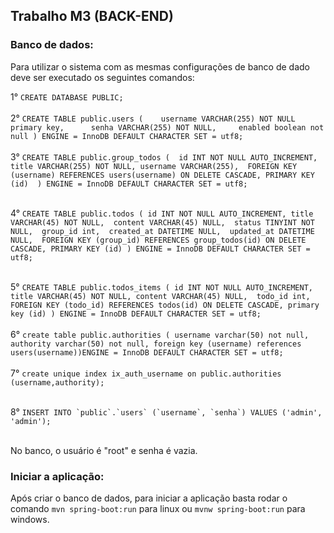 ## Trabalho M3 (BACK-END)

### Banco de dados: 

Para utilizar o sistema com as mesmas configurações de banco de dado deve ser executado os seguintes comandos: <br/> 

1° ```CREATE DATABASE PUBLIC; ```<br/><br/>
2° ```CREATE TABLE public.users (	
	username VARCHAR(255) NOT NULL primary key, 	
	senha VARCHAR(255) NOT NULL, 	
	enabled boolean not null
) ENGINE = InnoDB DEFAULT CHARACTER SET = utf8;```<br/><br/>
3° ```CREATE TABLE public.group_todos ( 
    id INT NOT NULL AUTO_INCREMENT, title VARCHAR(255) NOT NULL,
    username VARCHAR(255), 
    FOREIGN KEY (username) REFERENCES users(username) ON DELETE CASCADE,
     PRIMARY KEY (id) 
     ) ENGINE = InnoDB DEFAULT CHARACTER SET = utf8;```<br/><br/>

4° ```CREATE TABLE public.todos (
	id INT NOT NULL AUTO_INCREMENT,
	title VARCHAR(45) NOT NULL, 
	content VARCHAR(45) NULL, 
	status TINYINT NOT NULL, 
	group_id int, 
	created_at DATETIME NULL, 
	updated_at DATETIME NULL, 
	FOREIGN KEY (group_id) REFERENCES group_todos(id)
	ON DELETE CASCADE,
	PRIMARY KEY (id)
) ENGINE = InnoDB DEFAULT CHARACTER SET = utf8;```<br/><br/>

5° ```CREATE TABLE public.todos_items (
 	id INT NOT NULL AUTO_INCREMENT,
	title VARCHAR(45) NOT NULL,
	content VARCHAR(45) NULL, 
	todo_id int, 
	FOREIGN KEY (todo_id) REFERENCES todos(id)
	ON DELETE CASCADE,
	primary key (id)
) ENGINE = InnoDB DEFAULT CHARACTER SET = utf8;```<br/><br/>
6° ``` create table public.authorities (
       username varchar(50) not null,
       authority varchar(50) not null,
       foreign key (username) references users(username))ENGINE = InnoDB DEFAULT CHARACTER SET = utf8; 
       ```<br/><br/>
7° ```create unique index ix_auth_username on public.authorities (username,authority);```<br/><br/>

8° ```INSERT INTO `public`.`users` (`username`, `senha`) VALUES ('admin', 'admin');```<br/><br/>
       
No banco, o usuário é "root" e senha é vazia.

### Iniciar a aplicação:
Após criar o banco de dados, 
para iniciar a aplicação basta rodar o comando `mvn spring-boot:run` para 
linux ou `mvnw spring-boot:run` para windows.
